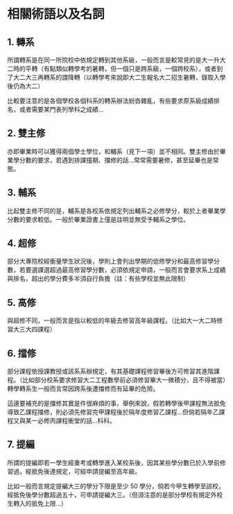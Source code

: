 # 相關術語以及名詞

## 1. 轉系

所謂轉系是在同一所院校中依規定轉到其他系級，一般而言是較常見的是大一升大二時的平轉（有點類似轉學考的暑轉，但一個只是跨系級，一個跨校系），或者到了大二大三再轉系的謂降轉（以轉學考來說即大二生報名大二招生暑轉，錄取入學後仍為大二）

比較要注意的是各個學校各個科系的轉系辦法紛沓雜亂，有些要求原系級成績排名，或者需要某門表列學科之成績…

## 2. 雙主修

亦即畢業時可以獲得兩個學士學位，和輔系（見下一項）並不相同。雙主修由於畢業學分數的要求，若遇到排課撞期、擋修的話…常常需要暑修，甚至延畢也是常態。

## 3. 輔系

比起雙主修不同的是，輔系是各校系依規定列出輔系之必修學分，較於上者畢業學分數的要求較低。一般於畢業證書上僅是註明並無受予輔系之學位。

## 4. 超修

部分大專院校經衡量學生狀況後，學則上會列出學期的低修學分和最高修習學分數，若要選課選超過最高修習學分數，必須依規定申請，一般而言會要求系上成績與排名，超出的學分費多半須自行負擔（註：有些學校並無此限制）

## 5. 高修

與超修不同，一般而言是指以較低的年級去修習高年級課程。（比如大一大二時修習大三大四課程）

## 6. 擋修

部分課程依授課教授或該系系辦規定，有其基礎課程修習畢後方可修習其進階課程。（比如部分校系要求修習大二工程數學前必須修習畢大一微積分，且不得被當）轉學轉系生一般而言常因跨系後遭擋修而有延畢的危險。

這邊要補充的是擋修其實是件很麻煩的事，舉例來說，假若轉學後甲課程無法抵免導致乙課程擋修，則必須先修習完甲課程後於隔年度修習乙課程…但倘若隔年乙課程又與某一必修丙課程衝堂的話…科科。

## 7. 提編

所謂的提編即若一學生經重考或轉學進入某校系後，因其某些學分數已於入學前修習過，經抵免後達規定，可經申請提編至高年級。

比如一般而言規定提編大三的學分下限是至少 50 學分，倘若今甲生轉學至該校，經抵免後學分數超過五十，可申請提編大三。（但須注意的是部分學校有規定外校生轉入的抵免上限…）